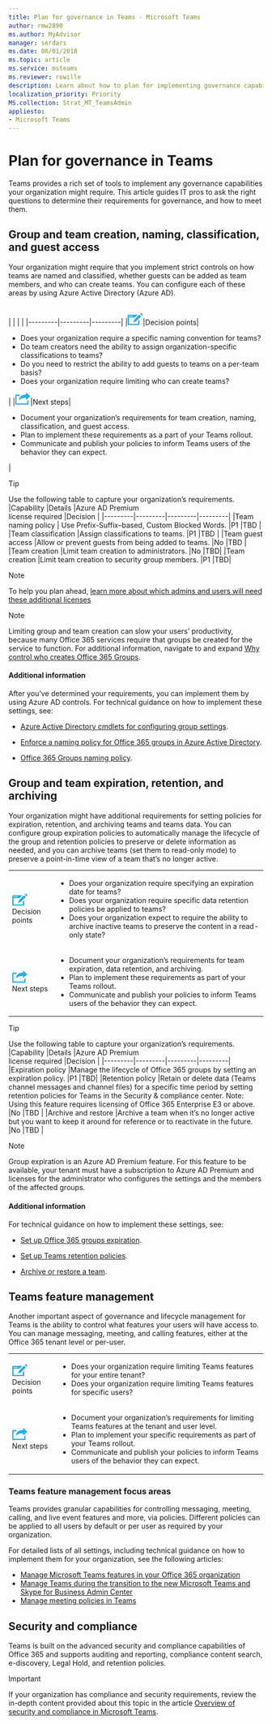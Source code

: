 ```yaml
---
title: Plan for governance in Teams - Microsoft Teams
author: rmw2890
ms.author: MyAdvisor
manager: serdars
ms.date: 08/01/2018
ms.topic: article
ms.service: msteams
ms.reviewer: rowille
description: Learn about how to plan for implementing governance capabilities in Teams.
localization_priority: Priority
MS.collection: Strat_MT_TeamsAdmin
appliesto:
- Microsoft Teams
---
```


# Plan for governance in Teams

Teams provides a rich set of tools to implement any governance capabilities your organization might require. This article guides IT pros to ask the right questions to determine their requirements for governance, and how to meet them. 

## Group and team creation, naming, classification, and guest access

Your organization might require that you implement strict controls on how teams are named and classified, whether guests can be added as team members, and who can create teams. You can configure each of these areas by using Azure Active Directory (Azure AD). 

<br>
|         |         |         |
|---------|---------|---------|
|<img src="media/audio_conferencing_image7.png" />|Decision points|<ul><li>Does your organization require a specific naming convention for teams?</li><li>Do team creators need the ability to assign organization-specific classifications to teams?</li><li>Do you need to restrict the ability to add guests to teams on a per-team basis?</li><li>Does your organization require limiting who can create teams?</li></ul>|
|<img src="media/audio_conferencing_image9.png" />|Next steps|<ul><li>Document your organization’s requirements for team creation, naming, classification, and guest access.</li><li>Plan to implement these requirements as a part of your Teams rollout.</li><li>Communicate and publish your policies to inform Teams users of the behavior they can expect.</li></ul>|

> [!TIP]
Use the following table to capture your organization’s requirements.
|Capability |Details |Azure AD Premium <br> license required |Decision |
|---------|---------|---------|---------|
|Team naming policy | Use Prefix-Suffix–based, Custom Blocked Words. |P1 |TBD |
|Team classification |Assign classifications to teams. |P1 |TBD |
|Team guest access |Allow or prevent guests from being added to teams. |No |TBD |
|Team creation |Limit team creation to administrators. |No |TBD|
|Team creation |Limit team creation to security group members. |P1 |TBD|

> [!NOTE]
> To help you plan ahead, [learn more about which admins and users will need these additional licenses]()

> [!NOTE]
> Limiting group and team creation can slow your users’ productivity, because many Office 365 services require that groups be created for the service to function. For additional information, navigate to and expand [Why control who creates Office 365 Groups](https://support.office.com/article/manage-who-can-create-office-365-groups-4c46c8cb-17d0-44b5-9776-005fced8e618#why).


#### Additional information

After you’ve determined your requirements, you can implement them by using Azure AD controls. For technical guidance on how to implement these settings, see:

-   [Azure Active Directory cmdlets for configuring group settings](https://docs.microsoft.com/azure/active-directory/users-groups-roles/groups-settings-cmdlets).

-   [Enforce a naming policy for Office 365 groups in Azure Active Directory](https://docs.microsoft.com/azure/active-directory/users-groups-roles/groups-naming-policy).

-   [Office 365 Groups naming policy](https://support.office.com/article/office-365-groups-naming-policy-6ceca4d3-cad1-4532-9f0f-d469dfbbb552).


## Group and team expiration, retention, and archiving

Your organization might have additional requirements for setting policies for expiration, retention, and archiving teams and teams data. You can configure group expiration policies to automatically manage the lifecycle of the group and retention policies to preserve or delete information as needed, and you can archive teams (set them to read-only mode) to preserve a point-in-time view of a team that’s no longer active.

|           |            |
|-----------|------------|
| ![](media/audio_conferencing_image7.png) <br/>Decision points|<ul><li>Does your organization require specifying an expiration date for teams?</li><li>Does your organization require specific data retention policies be applied to teams?</li><li>Does your organization expect to require the ability to archive inactive teams to preserve the content in a read-only state?</li></ul>|
| ![](media/audio_conferencing_image9.png)<br/>Next steps|<ul><li>Document your organization’s requirements for team expiration, data retention, and archiving.</li><li>Plan to implement these requirements as part of your Teams rollout.</li><li>Communicate and publish your policies to inform Teams users of the behavior they can expect.</li></ul>|

> [!TIP]
Use the following table to capture your organization’s requirements.
|Capability |Details |Azure AD Premium <br>license required |Decision |
|---------|---------|---------|---------|
|Expiration policy |Manage the lifecycle of Office 365 groups by setting an expiration policy. |P1 |TBD|
|Retention policy |Retain or delete data (Teams channel messages and channel files) for a specific time period by setting retention policies for Teams in the Security & compliance center. Note: Using this feature requires licensing of Office 365 Enterprise E3 or above. |No |TBD |
|Archive and restore |Archive a team when it’s no longer active but you want to keep it around for reference or to reactivate in the future. |No |TBD |

> [!Note]
> Group expiration is an Azure AD Premium feature. For this feature to be available, your tenant must have a subscription to Azure AD Premium and licenses for the administrator who configures the settings and the members of the affected groups.

#### Additional information

For technical guidance on how to implement these settings, see:

-   [Set up Office 365 groups expiration](https://docs.microsoft.com/azure/active-directory/users-groups-roles/groups-lifecycle).

-   [Set up Teams retention policies](security-compliance-overview.md#retention-policies).

-   [Archive or restore a team](https://support.office.com/article/archive-or-restore-a-team-dc161cfd-b328-440f-974b-5da5bd98b5a7).


## Teams feature management

Another important aspect of governance and lifecycle management for Teams is the ability to control what features your users will have access to. You can manage messaging, meeting, and calling features, either at the Office 365 tenant level or per-user. 


|         |         |
|---------|---------|
| ![](media/audio_conferencing_image7.png) <br/>Decision points|<ul><li>Does your organization require limiting Teams features for your entire tenant?</li><li>Does your organization require limiting Teams features for specific users?</li></ul>|
| ![](media/audio_conferencing_image9.png)<br/>Next steps|<ul><li>Document your organization’s requirements for limiting Teams features at the tenant and user level.</li><li>Plan to implement your specific requirements as part of your Teams rollout.</li><li>Communicate and publish your policies to inform Teams users of the behavior they can expect.</li></ul>|

### Teams feature management focus areas

Teams provides granular capabilities for controlling messaging, meeting, calling, and live event features and more, via policies. Different policies can be applied to all users by default or per user as required by your organization. 

For detailed lists of all settings, including technical guidance on how to implement them for your organization, see the following articles:

-   [Manage Microsoft Teams features in your Office 365 organization](enable-features-office-365.md)
-   [Manage Teams during the transition to the new Microsoft Teams and Skype for Business Admin Center](manage-teams-skypeforbusiness-admin-center.md)
-   [Manage meeting policies in Teams](meeting-policies-in-teams.md)


## Security and compliance

Teams is built on the advanced security and compliance capabilities of Office 365 and supports auditing and reporting, compliance content search, e-discovery, Legal Hold, and retention policies. 

> [!Important]
> If your organization has compliance and security requirements, review the in-depth content provided about this topic in the article [Overview of security and compliance in Microsoft Teams](security-compliance-overview.md).

<!--
## Teams lifecycle management

In addition to planning for governance, your organization might also be interested in planning for Teams lifecycle management. For practical guidance on planning for teams lifecycle management, see [Plan for lifecycle management in Teams](plan-teams-lifecycle.md).
-->